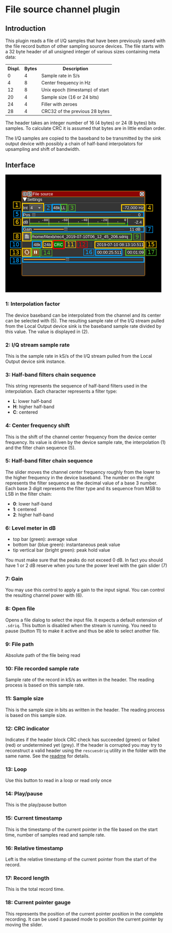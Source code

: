 <h1>File source channel plugin</h1>

<h2>Introduction</h2>

This plugin reads a file of I/Q samples that have been previously saved with the file record button of other sampling source devices. The file starts with a 32 byte header of all unsigned integer of various sizes containing meta data:

<table>
  <tr>
    <th>Displ.</th>
    <th>Bytes</th>
    <th>Description</th>
  </tr>
  <tr>
    <td>0</td>
    <td>4</td>
    <td>Sample rate in S/s</td>
  </tr>
  <tr>
    <td>4</td>
    <td>8</td>
    <td>Center frequency in Hz</td>
  </tr>
  <tr>
    <td>12</td>
    <td>8</td>
    <td>Unix epoch (timestamp) of start</td>
  </tr>
  <tr>
    <td>20</td>
    <td>4</td>
    <td>Sample size (16 or 24 bits)</td>
  </tr>
  <tr>
    <td>24</td>
    <td>4</td>
    <td>Filler with zeroes</td>
  </tr>
  <tr>
    <td>28</td>
    <td>4</td>
    <td>CRC32 of the previous 28 bytes</td>
  </tr>
</table>

The header takes an integer number of 16 (4 bytes) or 24 (8 bytes) bits samples. To calculate CRC it is assumed that bytes are in little endian order.

The I/Q samples are copied to the baseband to be transmitted by the sink output device with possibly a chain of half-band interpolators for upsampling and shift of bandwidth.

<h2>Interface</h2>

![File source channel plugin GUI](../../../doc/img/FileSource_plugin.png)

<h3>1: Interpolation factor</h3>

The device baseband can be interpolated from the channel and its center can be selected with (5). The resulting sample rate of the I/Q stream pulled from the Local Output device sink is the baseband sample rate divided by this value. The value is displayed in (2).

<h3>2: I/Q stream sample rate</h3>

This is the sample rate in kS/s of the I/Q stream pulled from the Local Output device sink instance.

<h3>3: Half-band filters chain sequence</h3>

This string represents the sequence of half-band filters used in the interpolation. Each character represents a filter type:

  - **L**: lower half-band
  - **H**: higher half-band
  - **C**: centered

<h3>4: Center frequency shift</h3>

This is the shift of the channel center frequency from the device center frequency. Its value is driven by the device sample rate, the interpolation (1) and the filter chain sequence (5).

<h3>5: Half-band filter chain sequence</h3>

The slider moves the channel center frequency roughly from the lower to the higher frequency in the device baseband. The number on the right represents the filter sequence as the decimal value of a base 3 number. Each base 3 digit represents the filter type and its sequence from MSB to LSB in the filter chain:

  - **0**: lower half-band
  - **1**: centered
  - **2**: higher half-band

<h3>6: Level meter in dB</h3>

  - top bar (green): average value
  - bottom bar (blue green): instantaneous peak value
  - tip vertical bar (bright green): peak hold value

You must make sure that the peaks do not exceed 0 dB. In fact you should have 1 or 2 dB reserve when you tune the power level with the gain slider (7)

<h3>7: Gain</h3>

You may use this control to apply a gain to the input signal. You can control the resulting channel power with (6).

<h3>8: Open file</h3>

Opens a file dialog to select the input file. It expects a default extension of `.sdriq`. This button is disabled when the stream is running. You need to pause (button 11) to make it active and thus be able to select another file.

<h3>9: File path</h3>

Absolute path of the file being read

<h3>10: File recorded sample rate</h3>

Sample rate of the record in kS/s as written in the header. The reading process is based on this sample rate.

<h3>11: Sample size</h3>

This is the sample size in bits as written in the header. The reading process is based on this sample size.

<h3>12: CRC indicator</h3>

Indicates if the header block CRC check has succeeded (green) or failed (red) or undetermined yet (grey). If the header is corrupted you may try to reconstruct a valid header using the `rescuesdriq` utility in the folder with the same name. See the [readme](../../../rescuesdriq/readme.md) for details.

<h3>13: Loop</h3>

Use this button to read in a loop or read only once

<h3>14: Play/pause</h3>

This is the play/pause button

<h3>15: Current timestamp</h3>

This is the timestamp of the current pointer in the file based on the start time, number of samples read and sample rate.

<h3>16: Relative timestamp</h3>

Left is the relative timestamp of the current pointer from the start of the record.

<h3>17: Record length</h3>

This is the total record time.

<h3>18: Current pointer gauge</h3>

This represents the position of the current pointer position in the complete recording. It can be used it paused mode to position the current pointer by moving the slider.
